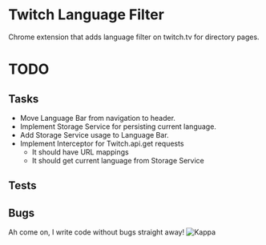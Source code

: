 # Twitch Language Filter

Chrome extension that adds language filter on twitch.tv for directory pages.

# TODO

## Tasks

- Move Language Bar from navigation to header.
- Implement Storage Service for persisting current language.
- Add Storage Service usage to Language Bar.
- Implement Interceptor for Twitch.api.get requests
  - It should have URL mappings
  - It should get current language from Storage Service

## Tests

## Bugs

Ah come on, I write code without bugs straight away! ![Kappa](http://static-cdn.jtvnw.net/emoticons/v1/25/1.0)